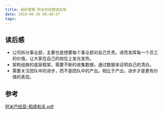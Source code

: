 ```yaml
---
title: 组织管理-阿米巴经营读后感
date: 2019-06-26 08:40:57
tags:
---
```


## 读后感

- 公司拆分事业部，主要也是想要每个事业部对自己负责。进而发挥每一个员工的价值，让大家在自己的岗位上发光发热。
- 架构组做的底层框架，需要不断的收集数据，通过数据来证明自己的清白。
- 需要关注团队中的进步，而不是团队中的产出。相比于产出，进步才是更有价值的表现。

## 参考

[阿米巴经营-稻盛和夫.pdf](/image/《阿米巴经营》稻盛和夫.pdf)
